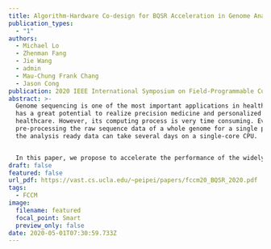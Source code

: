 ```yaml
---
title: Algorithm-Hardware Co-design for BQSR Acceleration in Genome Analysis ToolKit
publication_types:
  - "1"
authors:
  - Michael Lo
  - Zhenman Fang
  - Jie Wang
  - admin
  - Mau-Chung Frank Chang
  - Jason Cong
publication: 2020 IEEE International Symposium on Field-Programmable Custom Computing Machines (FCCM 20)
abstract: >-
  Genome sequencing is one of the most important applications in healthcare and
  has a great potential to realize precision medicine and personalized
  healthcare. However, its computing process is very time consuming. Even
  pre-processing the raw sequence data of a whole genome for a single person to
  the analysis ready data can take several days on a single-core CPU.


  In this paper, we propose to accelerate the performance of the widely used Genome Analysis ToolKit (GATK) using FPGAs. More specifically, we focus on the algorithm and hardware codesign for the Base Quality Score Re-calibration (BQSR) step in GATK, which is an important and time-consuming step to correct systematic errors made by a sequencing machine. Prior studies did not consider hardware acceleration for BQSR because it requires a large amount of memory with random access and has a lot of control flow. To address these challenges, we first adapt the algorithm to resolve the random memory access conflicts to achieve a fully pipelined accelerator design and reduce its dataset size. Second, we leverage the newly introduced large-capacity UltraRAM (URAM) in Xilinx UltraScale+ FPGAs to buffer BQSR’s large dataset on chip, and further optimize its operating frequency. Finally, we also explore the coarse-grained pipeline and parallelism to improve the overall performance of the BQSR accelerator. Compared to the latest software implementation of GATK 4.1 running on single-thread and 56-thread CPUs (14nm Xeon E5-2680 v4), our FPGA accelerator running on Xilinx 16nm UltraScale+ VCU1525 board achieves up to 40.7x and 8.5x speedups, respectively.
draft: false
featured: false
url_pdf: https://vast.cs.ucla.edu/~peipei/papers/fccm20_BQSR_2020.pdf
tags:
  - FCCM
image:
  filename: featured
  focal_point: Smart
  preview_only: false
date: 2020-05-01T07:30:59.733Z
---
```

